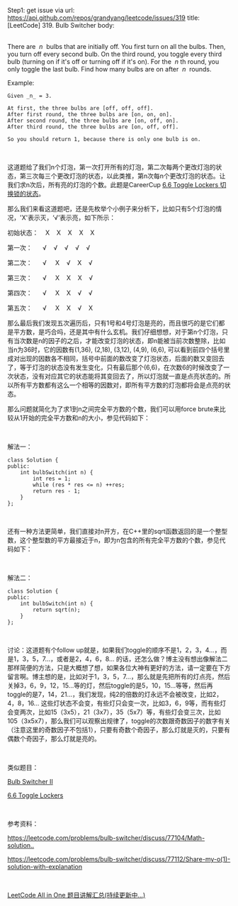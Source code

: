 Step1: get issue via url: https://api.github.com/repos/grandyang/leetcode/issues/319 
 title:[LeetCode] 319. Bulb Switcher 
 body:  
  

There are  _n_  bulbs that are initially off. You first turn on all the bulbs. Then, you turn off every second bulb. On the third round, you toggle every third bulb (turning on if it's off or turning off if it's on). For the  _n_ th round, you only toggle the last bulb. Find how many bulbs are on after  _n_  rounds.

Example:
    
    
    Given _n_ = 3.   
    
    At first, the three bulbs are [off, off, off].
    After first round, the three bulbs are [on, on, on].
    After second round, the three bulbs are [on, off, on].
    After third round, the three bulbs are [on, off, off].   
    
    So you should return 1, because there is only one bulb is on.

 

这道题给了我们n个灯泡，第一次打开所有的灯泡，第二次每两个更改灯泡的状态，第三次每三个更改灯泡的状态，以此类推，第n次每n个更改灯泡的状态。让我们求n次后，所有亮的灯泡的个数。此题是CareerCup [6.6 Toggle Lockers 切换锁的状态](http://www.cnblogs.com/grandyang/p/4762885.html)。

那么我们来看这道题吧，还是先枚举个小例子来分析下，比如只有5个灯泡的情况，'X'表示灭，‘√’表示亮，如下所示：

初始状态：    X    X    X    X    X

第一次：      √    √    √    √    √

第二次：      √     X    √    X    √

第三次：      √     X    X    X    √

第四次：      √     X    X    √    √

第五次：      √     X    X    √    X

那么最后我们发现五次遍历后，只有1号和4号灯泡是亮的，而且很巧的是它们都是平方数，是巧合吗，还是其中有什么玄机。我们仔细想想，对于第n个灯泡，只有当次数是n的因子的之后，才能改变灯泡的状态，即n能被当前次数整除，比如当n为36时，它的因数有(1,36), (2,18), (3,12), (4,9), (6,6), 可以看到前四个括号里成对出现的因数各不相同，括号中前面的数改变了灯泡状态，后面的数又变回去了，等于灯泡的状态没有发生变化，只有最后那个(6,6)，在次数6的时候改变了一次状态，没有对应其它的状态能将其变回去了，所以灯泡就一直是点亮状态的。所以所有平方数都有这么一个相等的因数对，即所有平方数的灯泡都将会是点亮的状态。

那么问题就简化为了求1到n之间完全平方数的个数，我们可以用force brute来比较从1开始的完全平方数和n的大小，参见代码如下：

 

解法一：
    
    
    class Solution {
    public:
        int bulbSwitch(int n) {
            int res = 1;
            while (res * res <= n) ++res;
            return res - 1;
        }
    };

 

还有一种方法更简单，我们直接对n开方，在C++里的sqrt函数返回的是一个整型数，这个整型数的平方最接近于n，即为n包含的所有完全平方数的个数，参见代码如下：

 

解法二：
    
    
    class Solution {
    public:
        int bulbSwitch(int n) {
            return sqrt(n);
        }
    };

 

讨论：这道题有个follow up就是，如果我们toggle的顺序不是1，2，3，4...，而是1，3，5，7...，或者是2，4，6，8... 的话，还怎么做？博主没有想出像解法二那样简便的方法，只是大概想了想，如果各位大神有更好的方法，请一定要在下方留言啊。博主想的是，比如对于1，3，5，7...，那么就是先把所有的灯点亮，然后关掉3，6，9，12，15...等的灯，然后toggle的是5，10，15...等等，然后再toggle的是7，14，21...，我们发现，纯2的倍数的灯永远不会被改变，比如2，4，8，16... 这些灯状态不会变，有些灯只会变一次，比如3，6，9等，而有些灯会变两次，比如15（3x5），21（3x7），35（5x7）等，有些灯会变三次，比如105（3x5x7），那么我们可以观察出规律了，toggle的次数跟奇数因子的数字有关（注意这里的奇数因子不包括1），只要有奇数个奇因子，那么灯就是灭的，只要有偶数个奇因子，那么灯就是亮的。

 

类似题目：

[Bulb Switcher II](http://www.cnblogs.com/grandyang/p/7595595.html)

[6.6 Toggle Lockers](http://www.cnblogs.com/grandyang/p/4762885.html)

 

参考资料：

<https://leetcode.com/problems/bulb-switcher/discuss/77104/Math-solution..>

<https://leetcode.com/problems/bulb-switcher/discuss/77112/Share-my-o(1)-solution-with-explanation>

 

[LeetCode All in One 题目讲解汇总(持续更新中...)](http://www.cnblogs.com/grandyang/p/4606334.html)
